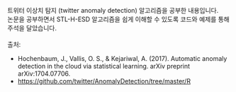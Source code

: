 트위터 이상치 탐지 (twitter anomaly detection) 알고리즘을 공부한 내용입니다.<br>
논문을 공부하면서 STL-H-ESD 알고리즘을 쉽게 이해할 수 있도록 코드와 예제를 통해 주석을 달았습니다.<br>
<br>
출처:
- Hochenbaum, J., Vallis, O. S., & Kejariwal, A. (2017). Automatic anomaly detection in the cloud via statistical learning. arXiv preprint arXiv:1704.07706.<br>
- https://github.com/twitter/AnomalyDetection/tree/master/R
